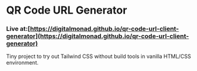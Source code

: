 # QR Code URL Generator

### Live at:[https://digitalmonad.github.io/qr-code-url-client-generator](https://digitalmonad.github.io/qr-code-url-client-generator)

Tiny project to try out Tailwind CSS without build tools in vanilla HTML/CSS environment.
